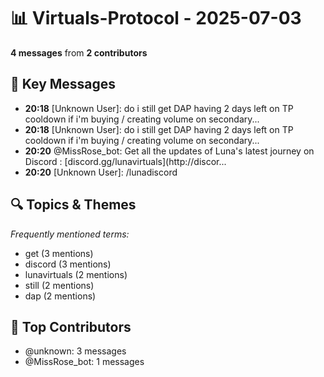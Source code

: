 # 📊 Virtuals-Protocol - 2025-07-03
**4 messages** from **2 contributors**

## 💬 Key Messages
- **20:18** [Unknown User]: do i still get DAP having 2 days left on TP cooldown if i'm buying / creating volume on secondary...
- **20:18** [Unknown User]: do i still get DAP having 2 days left on TP cooldown if i'm buying / creating volume on secondary...
- **20:20** @MissRose_bot: Get all the updates of Luna's latest journey on Discord : [discord.gg/lunavirtuals](http://discor...
- **20:20** [Unknown User]: /lunadiscord

## 🔍 Topics & Themes
*Frequently mentioned terms:*
- get (3 mentions)
- discord (3 mentions)
- lunavirtuals (2 mentions)
- still (2 mentions)
- dap (2 mentions)

## 👥 Top Contributors
- @unknown: 3 messages
- @MissRose_bot: 1 messages